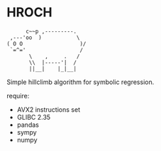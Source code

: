 # HROCH

```
      c~~p ,---------.
 ,---'oo  )           \
( O O                  )/
 `=^='                 /
       \    ,     .   /
       \\  |-----'|  /
       ||__|    |_|__|
```

  Simple hillclimb algorithm for symbolic regression.

  require:

- AVX2 instructions set
- GLIBC 2.35
- pandas
- sympy
- numpy
